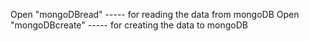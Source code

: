 Open "mongoDBread" ----- for reading the data from mongoDB
Open "mongoDBcreate" ----- for creating the data to mongoDB
